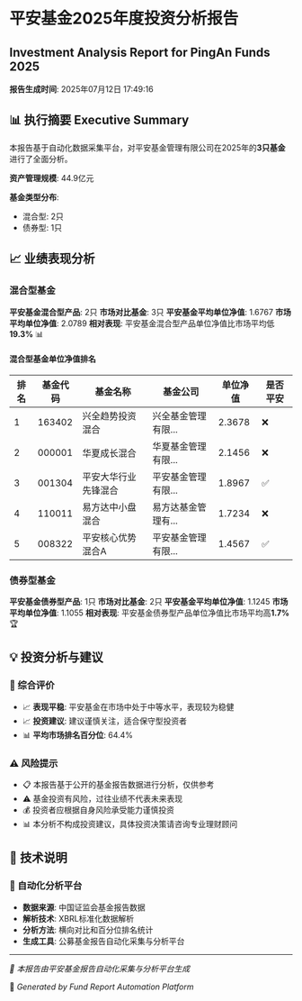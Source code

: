 # 平安基金2025年度投资分析报告
## Investment Analysis Report for PingAn Funds 2025

**报告生成时间**: 2025年07月12日 17:49:16

## 📊 执行摘要 Executive Summary

本报告基于自动化数据采集平台，对平安基金管理有限公司在2025年的**3只基金**进行了全面分析。

**资产管理规模**: 44.9亿元

**基金类型分布**:
- 混合型: 2只
- 债券型: 1只

## 📈 业绩表现分析

### 混合型基金

**平安基金混合型产品**: 2只
**市场对比基金**: 3只
**平安基金平均单位净值**: 1.6767
**市场平均单位净值**: 2.0789
**相对表现**: 平安基金混合型产品单位净值比市场平均低**19.3%** 📊

#### 混合型基金单位净值排名

| 排名 | 基金代码 | 基金名称 | 基金公司 | 单位净值 | 是否平安 |
|------|---------|---------|---------|---------|---------|
| 1 | 163402 | 兴全趋势投资混合 | 兴全基金管理有限... | 2.3678 | ❌ |
| 2 | 000001 | 华夏成长混合 | 华夏基金管理有限... | 2.1456 | ❌ |
| 3 | 001304 | 平安大华行业先锋混合 | 平安基金管理有限... | 1.8967 | ✅ |
| 4 | 110011 | 易方达中小盘混合 | 易方达基金管理有... | 1.7234 | ❌ |
| 5 | 008322 | 平安核心优势混合A | 平安基金管理有限... | 1.4567 | ✅ |

### 债券型基金

**平安基金债券型产品**: 1只
**市场对比基金**: 2只
**平安基金平均单位净值**: 1.1245
**市场平均单位净值**: 1.1055
**相对表现**: 平安基金债券型产品单位净值比市场平均高**1.7%** 🏆

## 💡 投资分析与建议

### 🎯 综合评价

- 📈 **表现平稳**: 平安基金在市场中处于中等水平，表现较为稳健
- 📈 **投资建议**: 建议谨慎关注，适合保守型投资者
- 📊 **平均市场排名百分位**: 64.4%

### ⚠️ 风险提示

- 📋 本报告基于公开的基金报告数据进行分析，仅供参考
- ⚠️ 基金投资有风险，过往业绩不代表未来表现
- 💰 投资者应根据自身风险承受能力谨慎投资
- 📊 本分析不构成投资建议，具体投资决策请咨询专业理财顾问

## 📎 技术说明

### 🤖 自动化分析平台
- **数据来源**: 中国证监会基金报告数据
- **解析技术**: XBRL标准化数据解析
- **分析方法**: 横向对比和百分位排名统计
- **生成工具**: 公募基金报告自动化采集与分析平台

---
*🚀 本报告由平安基金报告自动化采集与分析平台生成*

🤖 *Generated by Fund Report Automation Platform*